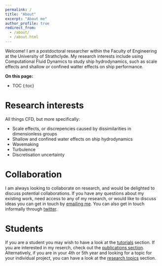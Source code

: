 ```yaml
---
permalink: /
title: "About"
excerpt: "About me"
author_profile: true
redirect_from: 
  - /about/
  - /about.html
---
```


Welcome! I am a postdoctoral researcher within the Faculty of Engineering at the University of Strathclyde. My research interests include using Computational Fluid Dynamics to study ship hydrodynamics, such as scale effects and shallow or confined watter effects on ship performance. 


**On this page:**
* TOC
{:toc}


# Research interests

All things CFD, but more specifically:
- Scale effects, or discrepencies caused by dissimilarities in dimensionless groups
- Shallow and confined water effects on ship hydrodynamics
- Wavemaking 
- Turbulence
- Discretisation uncertainty

# Collaboration

I am always looking to collaborate on research, and would be delighted to discuss potential collaborations. If you have any questions about my existing work, need access to any of my research, or would like to discuss ideas you can get in touch by [emailing me](mailto:momchil.terziev@strath.ac.uk). You can also get in touch informally through [twitter](https://twitter.com/m_terziev).

# Students

If you are a student you may wish to have a look at the [tutorials](/tutorials) section. If you are interested in my reserch, check out the [publications section](/publications).
Alternatively, if you are in your 4th or 5th year and looking for a topic for your individual project, you can have a look at the [research topics](/research-topics) section.
